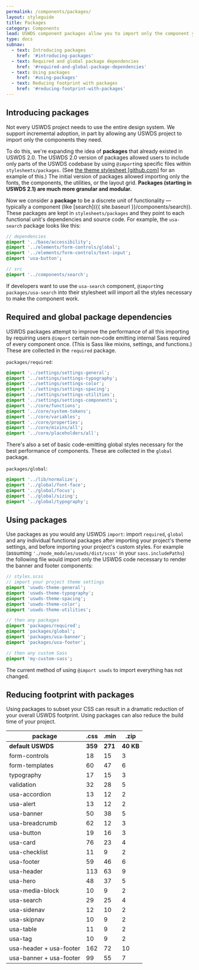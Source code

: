 ```yaml
---
permalink: /components/packages/
layout: styleguide
title: Packages
category: Components
lead: USWDS component packages allow you to import only the component your project needs.
type: docs
subnav:
  - text: Introducing packages
    href: '#introducing-packages'
  - text: Required and global package dependencies
    href: '#required-and-global-package-dependencies'
  - text: Using packages
    href: '#using-packages'
  - text: Reducing footprint with packages
    href: '#reducing-footprint-with-packages'
---
```


## Introducing packages
Not every USWDS project needs to use the entire design system. We support incremental adoption, in part by allowing any USWDS project to import only the components they need.

To do this, we're expanding the idea of **packages** that already existed in USWDS 2.0. The USWDS 2.0 version of packages allowed users to include only parts of the USWDS codebase by using `@import`ing specific files within `stylesheets/packages`. (See [the theme stylesheet [github.com]](https://github.com/uswds/uswds/blob/develop/src/stylesheets/theme/styles.scss) for an example of this.) The initial version of packages allowed importing only the fonts, the components, the utilities, or the layout grid. **Packages (starting in USWDS 2.1) are much more granular and modular.**

Now we consider a **package** to be a discrete unit of functionality — typically a component (like [search]({{ site.baseurl }}/components/search)). These packages are kept in `stylesheets/packages` and they point to each functional unit's dependencies and source code. For example, the `usa-search` package looks like this:

```sass
// dependencies
@import '../base/accessibility';
@import '../elements/form-controls/global';
@import '../elements/form-controls/text-input';
@import 'usa-button';

// src
@import '../components/search';
```

If developers want to use the `usa-search` component, `@import`ing `packages/usa-search` into their stylesheet will import all the styles necessary to make the component work.

## Required and global package dependencies
USWDS packages attempt to improve the performance of all this importing by requiring users `@import` certain non–code emitting internal Sass required of every component once. (This is Sass like mixins, settings, and functions.) These are collected in the `required` package.

`packages/required`:
```sass
@import '../settings/settings-general';
@import '../settings/settings-typography';
@import '../settings/settings-color';
@import '../settings/settings-spacing';
@import '../settings/settings-utilities';
@import '../settings/settings-components';
@import '../core/functions';
@import '../core/system-tokens';
@import '../core/variables';
@import '../core/properties';
@import '../core/mixins/all';
@import '../core/placeholders/all';
```

There's also a set of basic code-emitting global styles necessary for the best performance of components. These are collected in the `global` package.

`packages/global`:
```sass
@import '../lib/normalize';
@import '../global/font-face';
@import '../global/focus';
@import '../global/sizing';
@import '../global/typography';
```

## Using packages
Use packages as you would any USWDS `import`: import `required`, `global` and any individual functional packages after importing your project's theme settings, and before importing your project's custom styles. For example (assuming `'./node_modules/uswds/dist/scss'` in your `sass.includePaths`) the following file would import only the USWDS code necessary to render the banner and footer components:

```sass
// styles.scss
// import your project theme settings
@import 'uswds-theme-general';
@import 'uswds-theme-typography';
@import 'uswds-theme-spacing';
@import 'uswds-theme-color';
@import 'uswds-theme-utilities';

// then any packages
@import 'packages/required';
@import 'packages/global';
@import 'packages/usa-banner';
@import 'packages/usa-footer';

// then any custom Sass
@import 'my-custom-sass';
```

The current method of using `@import uswds` to import everything has not changed.

## Reducing footprint with packages
Using packages to subset your CSS can result in a dramatic reduction of your overall USWDS footprint. Using packages can also reduce the build time of your project.

| package | .css | .min | .zip
| --- | --- | --- | ---
**default USWDS** | **359** | **271** | **40 KB**
form-controls | 18 | 15 |  3
form-templates | 60 | 47 | 6
typography | 17 | 15 | 3
validation | 32 | 28 | 5
usa-accordion | 13 | 12 | 2
usa-alert | 13 | 12 | 2
usa-banner | 50 | 38 | 5
usa-breadcrumb | 62 | 12 | 3
usa-button | 19 | 16 | 3
usa-card | 76 | 23 | 4
usa-checklist | 11 | 9 | 2
usa-footer | 59 | 46 | 6
usa-header | 113 | 63 | 9
usa-hero | 48 | 37 | 5
usa-media-block | 10 | 9 | 2
usa-search | 29 | 25 | 4
usa-sidenav | 12 | 10 | 2
usa-skipnav | 10 | 9 | 2
usa-table | 11 |  9 | 2
usa-tag | 10 | 9 | 2
usa-header + usa-footer | 162 | 72 | 10
usa-banner + usa-footer | 99 | 55 | 7
